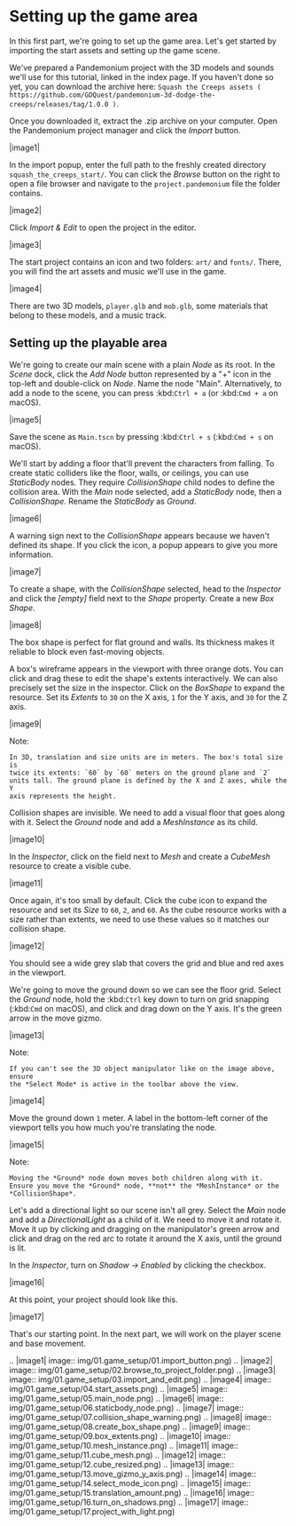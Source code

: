 

Setting up the game area
========================

In this first part, we're going to set up the game area. Let's get started by
importing the start assets and setting up the game scene.

We've prepared a Pandemonium project with the 3D models and sounds we'll use for this
tutorial, linked in the index page. If you haven't done so yet, you can download
the archive here: `Squash the Creeps assets
( https://github.com/GDQuest/pandemonium-3d-dodge-the-creeps/releases/tag/1.0.0 )`.

Once you downloaded it, extract the .zip archive on your computer. Open the
Pandemonium project manager and click the *Import* button.

|image1|

In the import popup, enter the full path to the freshly created directory
`squash_the_creeps_start/`. You can click the *Browse* button on the right to
open a file browser and navigate to the `project.pandemonium` file the folder
contains.

|image2|

Click *Import & Edit* to open the project in the editor.

|image3|

The start project contains an icon and two folders: `art/` and `fonts/`.
There, you will find the art assets and music we'll use in the game.

|image4|

There are two 3D models, `player.glb` and `mob.glb`, some materials that
belong to these models, and a music track.

Setting up the playable area
----------------------------

We're going to create our main scene with a plain *Node* as its root. In the
*Scene* dock, click the *Add Node* button represented by a "+" icon in the
top-left and double-click on *Node*. Name the node "Main". Alternatively, to add
a node to the scene, you can press :kbd:`Ctrl + a` (or :kbd:`Cmd + a` on macOS).

|image5|

Save the scene as `Main.tscn` by pressing :kbd:`Ctrl + s` (:kbd:`Cmd + s` on macOS).

We'll start by adding a floor that'll prevent the characters from falling. To
create static colliders like the floor, walls, or ceilings, you can use
*StaticBody* nodes. They require *CollisionShape* child nodes to
define the collision area. With the *Main* node selected, add a *StaticBody*
node, then a *CollisionShape*. Rename the *StaticBody* as *Ground*.

|image6|

A warning sign next to the *CollisionShape* appears because we haven't defined
its shape. If you click the icon, a popup appears to give you more information.

|image7|

To create a shape, with the *CollisionShape* selected, head to the *Inspector*
and click the *[empty]* field next to the *Shape* property. Create a new *Box
Shape*.

|image8|

The box shape is perfect for flat ground and walls. Its thickness makes it
reliable to block even fast-moving objects.

A box's wireframe appears in the viewport with three orange dots. You can click
and drag these to edit the shape's extents interactively. We can also precisely
set the size in the inspector. Click on the *BoxShape* to expand the resource.
Set its *Extents* to `30` on the X axis, `1` for the Y axis, and `30` for
the Z axis.

|image9|

Note:


    In 3D, translation and size units are in meters. The box's total size is
    twice its extents: `60` by `60` meters on the ground plane and `2`
    units tall. The ground plane is defined by the X and Z axes, while the Y
    axis represents the height.

Collision shapes are invisible. We need to add a visual floor that goes along
with it. Select the *Ground* node and add a *MeshInstance* as its child.

|image10|

In the *Inspector*, click on the field next to *Mesh* and create a *CubeMesh*
resource to create a visible cube.

|image11|

Once again, it's too small by default. Click the cube icon to expand the
resource and set its *Size* to `60`, `2`, and `60`. As the cube
resource works with a size rather than extents, we need to use these values so
it matches our collision shape.

|image12|

You should see a wide grey slab that covers the grid and blue and red axes in
the viewport.

We're going to move the ground down so we can see the floor grid. Select the
*Ground* node, hold the :kbd:`Ctrl` key down to turn on grid snapping (:kbd:`Cmd` on macOS),
and click and drag down on the Y axis. It's the green arrow in the move gizmo.

|image13|

Note:


    If you can't see the 3D object manipulator like on the image above, ensure
    the *Select Mode* is active in the toolbar above the view.

|image14|

Move the ground down `1` meter. A label in the bottom-left corner of the
viewport tells you how much you're translating the node.

|image15|

Note:


    Moving the *Ground* node down moves both children along with it.
    Ensure you move the *Ground* node, **not** the *MeshInstance* or the
    *CollisionShape*.

Let's add a directional light so our scene isn't all grey. Select the *Main*
node and add a *DirectionalLight* as a child of it. We need to move it and
rotate it. Move it up by clicking and dragging on the manipulator's green arrow
and click and drag on the red arc to rotate it around the X axis, until the
ground is lit.

In the *Inspector*, turn on *Shadow -> Enabled* by clicking the checkbox.

|image16|

At this point, your project should look like this.

|image17|

That's our starting point. In the next part, we will work on the player scene
and base movement.

.. |image1| image:: img/01.game_setup/01.import_button.png)
.. |image2| image:: img/01.game_setup/02.browse_to_project_folder.png)
.. |image3| image:: img/01.game_setup/03.import_and_edit.png)
.. |image4| image:: img/01.game_setup/04.start_assets.png)
.. |image5| image:: img/01.game_setup/05.main_node.png)
.. |image6| image:: img/01.game_setup/06.staticbody_node.png)
.. |image7| image:: img/01.game_setup/07.collision_shape_warning.png)
.. |image8| image:: img/01.game_setup/08.create_box_shape.png)
.. |image9| image:: img/01.game_setup/09.box_extents.png)
.. |image10| image:: img/01.game_setup/10.mesh_instance.png)
.. |image11| image:: img/01.game_setup/11.cube_mesh.png)
.. |image12| image:: img/01.game_setup/12.cube_resized.png)
.. |image13| image:: img/01.game_setup/13.move_gizmo_y_axis.png)
.. |image14| image:: img/01.game_setup/14.select_mode_icon.png)
.. |image15| image:: img/01.game_setup/15.translation_amount.png)
.. |image16| image:: img/01.game_setup/16.turn_on_shadows.png)
.. |image17| image:: img/01.game_setup/17.project_with_light.png)
